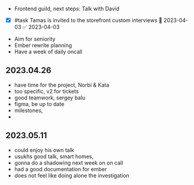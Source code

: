 * Frontend guild, next steps: Talk with David
* [x] #task Tamas is invited to the storefront custom interviews 📅 2023-04-03 ✅ 2023-04-03
* Aim for seniority
* Ember rewrite planning
*  Have a week of daily oncall 

## 2023.04.26

- have time for the project, Norbi & Kata
- too specific, v2 for tickets
- good teamwork, sergey balu
- figma, be up to date
- milestones, 
- 

## 2023.05.11

- could enjoy his own talk
- usukhs good talk, smart homes, 
- gonna do a shadowing next week on on call
- had a good documentation for ember
- does not feel like doing alone the investigation